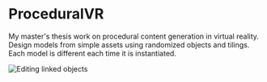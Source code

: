 # ProceduralVR

My master's thesis work on procedural content generation in virtual reality.
Design models from simple assets using randomized objects and tilings. Each
model is different each time it is instantiated.

![Editing linked objects](gifs/editing-linked-edit.gif)
